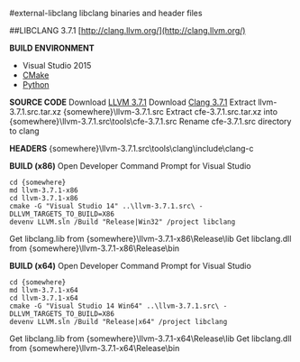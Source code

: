 #external-libclang
libclang binaries and header files

##LIBCLANG 3.7.1
[http://clang.llvm.org/](http://clang.llvm.org/)

**BUILD ENVIRONMENT**
* Visual Studio 2015
* [CMake](https://cmake.org/download/)
* [Python](https://www.python.org/downloads/)

**SOURCE CODE**
Download [LLVM 3.7.1](http://llvm.org/releases/3.7.1/llvm-3.7.1.src.tar.xz)
Download [Clang 3.7.1](http://llvm.org/releases/3.7.1/cfe-3.7.1.src.tar.xz)
Extract llvm-3.7.1.src.tar.xz {somewhere}\llvm-3.7.1.src
Extract cfe-3.7.1.src.tar.xz into {somewhere}\llvm-3.7.1.src\tools\cfe-3.7.1.src
Rename cfe-3.7.1.src directory to clang

**HEADERS**
{somewhere}\llvm-3.7.1.src\tools\clang\include\clang-c

**BUILD (x86)**
Open Developer Command Prompt for Visual Studio
```
cd {somewhere}
md llvm-3.7.1-x86
cd llvm-3.7.1-x86
cmake -G "Visual Studio 14" ..\llvm-3.7.1.src\ -DLLVM_TARGETS_TO_BUILD=X86
devenv LLVM.sln /Build "Release|Win32" /project libclang
```
Get libclang.lib from {somewhere}\llvm-3.7.1-x86\Release\lib
Get libclang.dll from {somewhere}\llvm-3.7.1-x86\Release\bin

**BUILD (x64)**
Open Developer Command Prompt for Visual Studio
```
cd {somewhere}
md llvm-3.7.1-x64
cd llvm-3.7.1-x64
cmake -G "Visual Studio 14 Win64" ..\llvm-3.7.1.src\ -DLLVM_TARGETS_TO_BUILD=X86
devenv LLVM.sln /Build "Release|x64" /project libclang
```
Get libclang.lib from {somewhere}\llvm-3.7.1-x64\Release\lib
Get libclang.dll from {somewhere}\llvm-3.7.1-x64\Release\bin

